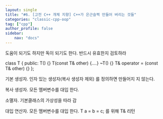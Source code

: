 ```yaml
---
layout: single
title: "#6. [고전 C++ 개체 지향] C++가 은근슬쩍 만들어 버리는 것들"
categories: "classic-cpp-oop"
tag: ["cpp"]
author_profile: false
sidebar: 
    nav: "docs"
---
```


도움이 되기도 하지만 독이 되기도 한다. 반드시 유효한지 검토하라

class T { public: T() {}
T(const T& other) {....}
~T() {}
T& operator = (const T& other) {}
};

기본 생성자. 인자 있는 생성자(복사
생성자 제외) 를 정의하면 만들어지
지 않는다.

복사 생성자. 모든 멤버변수를 대입
한다. 

소멸자. 기본클래스의 가상성을 따라
감

대입 연산자. 모든 멤버변수를 대입
한다. T a = b = c; 를 위해 T& 리턴

